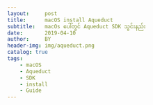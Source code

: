 ```yaml
---
layout:     post
title:      macOS install Aqueduct
subtitle:   macOs ပေါ်တွင် Aqueduct SDK သွင်းနည်း
date:       2019-04-10
author:     BY
header-img: img/aqueduct.png
catalog: true
tags:
    - macOS
    - Aqueduct
    - SDK
    - install
    - Guide
---
```


